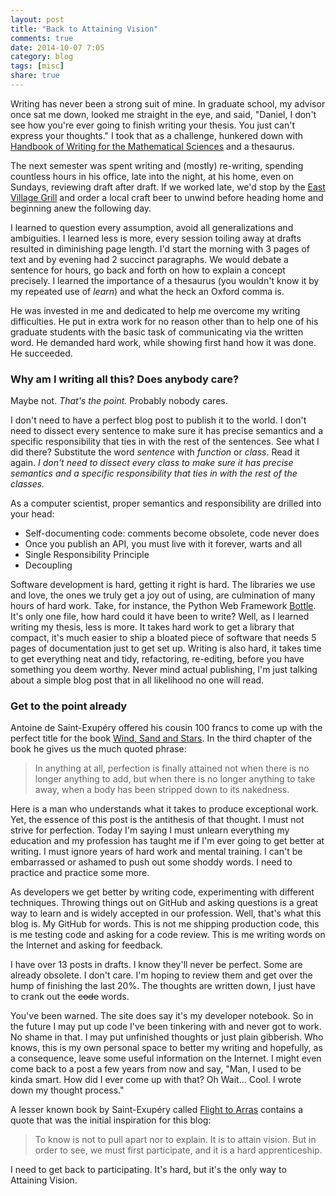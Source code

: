 ```yaml
---
layout: post
title: "Back to Attaining Vision"
comments: true
date: 2014-10-07 7:05
category: blog
tags: [misc]
share: true
---
```

Writing has never been a strong suit of mine.
In graduate school, my advisor once sat me down, looked me straight in the eye, and said, "Daniel, I don't see how you're ever going to finish writing your thesis. You just can't express your thoughts."
I took that as a challenge, hunkered down with [Handbook of Writing for the Mathematical Sciences](http://www.amazon.com/Handbook-Writing-Mathematical-Sciences-Nicholas/dp/0898714206)
and a thesaurus.

The next semester was spent writing and (mostly) re-writing, spending countless hours in his office, late into the night, at his home, even on Sundays, reviewing draft after draft.
If we worked late, we'd stop by the [East Village Grill](http://www.eastvillagegrill.com) and order a local craft beer to unwind before heading home and beginning anew the following day.

I learned to question every assumption, avoid all generalizations and ambiguities.
I learned less is more, every session toiling away at drafts resulted in diminishing page length.
I'd start the morning with 3 pages of text and by evening had 2 succinct paragraphs.
We would debate a sentence for hours, go back and forth on how to explain a concept precisely.
I learned the importance of a thesaurus (you wouldn't know it by my repeated use of _learn_) and what the heck an Oxford comma is.

He was invested in me and dedicated to help me overcome my writing difficulties. He put in extra work for no reason other than to help one of his graduate students with the basic task of communicating via the written word.
He demanded hard work, while showing first hand how it was done.
He succeeded.

### Why am I writing all this? Does anybody care?
Maybe not. _That's the point._ Probably nobody cares.

I don't need to have a perfect blog post to publish it to the world.
I don't need to dissect every sentence to make sure it has precise semantics and a specific responsibility that ties in with the rest of the sentences.
See what I did there? Substitute the word _sentence_ with _function_ or _class_.
Read it again.
_I don't need to dissect every class to make sure it has precise semantics and a specific responsibility that ties in with the rest of the classes._

As a computer scientist, proper semantics and responsibility are drilled into your head:

* Self-documenting code: comments become obsolete, code never does
* Once you publish an API, you must live with it forever, warts and all
* Single Responsibility Principle
* Decoupling

Software development is hard, getting it right is hard.
The libraries we use and love, the ones we truly get a joy out of using, are culmination of many hours of hard work.
Take, for instance, the Python Web Framework [Bottle](http://bottlepy.org/docs/dev/index.html).
It's only one file, how hard could it have been to write?
Well, as I learned writing my thesis, less is more.
It takes hard work to get a library that compact, it's much easier to ship a bloated piece of software that needs 5 pages of documentation just to get set up.
Writing is also hard, it takes time to get everything neat and tidy, refactoring, re-editing, before you have something you deem worthy.
Never mind actual publishing, I'm just talking about a simple blog post that in all likelihood no one will read.

### Get to the point already
Antoine de Saint-Exupéry offered his cousin 100 francs to come up with the perfect title for the book [Wind, Sand and Stars](http://www.amazon.com/Wind-Sand-Stars-Harvest-Book/dp/0156027496).
In the third chapter of the book he gives us the much quoted phrase:

>In anything at all, perfection is finally attained not when there is no longer anything to add, but when there is no longer anything to take away, when a body has been stripped down to its nakedness.

Here is a man who understands what it takes to produce exceptional work.
Yet, the essence of this post is the antithesis of that thought.
I must not strive for perfection.
Today I'm saying I must unlearn everything my education and my profession has taught me if I'm ever going to get better at writing.
I must ignore years of hard work and mental training.
I can't be embarrassed or ashamed to push out some shoddy words.
I need to practice and practice some more.

As developers we get better by writing code, experimenting with different techniques.
Throwing things out on GitHub and asking questions is a great way to learn and is widely accepted in our profession.
Well, that's what this blog is. My GitHub for words.
This is not me shipping production code, this is me testing code and asking for a code review.
This is me writing words on the Internet and asking for feedback.

I have over 13 posts in drafts.
I know they'll never be perfect.
Some are already obsolete.
I don't care.
I'm hoping to review them and get over the hump of finishing the last 20%.
The thoughts are written down, I just have to crank out the <del>code</del> words.

You've been warned. The site does say it's my developer notebook.
So in the future I may put up code I've been tinkering with and never got to work.
No shame in that.
I may put unfinished thoughts or just plain gibberish.
Who knows, this is my own personal space to better my writing and hopefully, as a consequence, leave some useful information on the Internet.
I might even come back to a post a few years from now and say, "Man, I used to be kinda smart.
How did I ever come up with that? Oh Wait... Cool. I wrote down my thought process."


A lesser known book by Saint-Exupéry called [Flight to Arras](http://www.amazon.com/Flight-Arras-Antoine-Saint-Exupéry/dp/0156318806/)
contains a quote that was the initial inspiration for this blog:

> To know is not to pull apart nor to explain. It is to attain vision. But in order to see, we must first participate, and it is a hard apprenticeship.

I need to get back to participating.
It's hard, but it's the only way to Attaining Vision.
